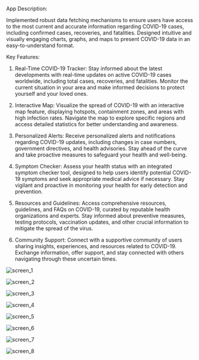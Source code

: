 App Description:

Implemented robust data fetching mechanisms to ensure users have access to the most current and accurate information regarding COVID-19 cases, including confirmed cases, recoveries, and fatalities. Designed intuitive and visually engaging charts, graphs, and maps to present COVID-19 data in an easy-to-understand format.

Key Features:

1. Real-Time COVID-19 Tracker: Stay informed about the latest developments with real-time updates on active COVID-19 cases worldwide, including total cases, recoveries, and fatalities. Monitor the current situation in your area and make informed decisions to protect yourself and your loved ones.

2. Interactive Map: Visualize the spread of COVID-19 with an interactive map feature, displaying hotspots, containment zones, and areas with high infection rates. Navigate the map to explore specific regions and access detailed statistics for better understanding and awareness.

3. Personalized Alerts: Receive personalized alerts and notifications regarding COVID-19 updates, including changes in case numbers, government directives, and health advisories. Stay ahead of the curve and take proactive measures to safeguard your health and well-being.

4. Symptom Checker: Assess your health status with an integrated symptom checker tool, designed to help users identify potential COVID-19 symptoms and seek appropriate medical advice if necessary. Stay vigilant and proactive in monitoring your health for early detection and prevention.

5. Resources and Guidelines: Access comprehensive resources, guidelines, and FAQs on COVID-19, curated by reputable health organizations and experts. Stay informed about preventive measures, testing protocols, vaccination updates, and other crucial information to mitigate the spread of the virus.

6. Community Support: Connect with a supportive community of users sharing insights, experiences, and resources related to COVID-19. Exchange information, offer support, and stay connected with others navigating through these uncertain times.





![screen_1](https://github.com/khokan-gorain/Covid-19-Android-App/assets/118677468/eceb479f-0a0b-4e69-bc9d-0fd2c6192735)


![screen_2](https://github.com/khokan-gorain/Covid-19-Android-App/assets/118677468/66bd5654-6daf-454d-af99-c25ef574d560)


![screen_3](https://github.com/khokan-gorain/Covid-19-Android-App/assets/118677468/e3a65e00-7e5a-45a2-b3ce-287edd455371)


![screen_4](https://github.com/khokan-gorain/Covid-19-Android-App/assets/118677468/383c31c5-93c3-493f-a122-3332a3c5c25d)


![screen_5](https://github.com/khokan-gorain/Covid-19-Android-App/assets/118677468/256d1cc9-b4f5-42eb-8e53-ec5f1ac0fdf4)


![screen_6](https://github.com/khokan-gorain/Covid-19-Android-App/assets/118677468/975cb8be-c186-4509-aff7-22d67fa46939)


![screen_7](https://github.com/khokan-gorain/Covid-19-Android-App/assets/118677468/da7fb46b-ec29-4da3-9079-abbc308b0681)


![screen_8](https://github.com/khokan-gorain/Covid-19-Android-App/assets/118677468/4e84c85f-e45e-4dfb-9f14-487d01d5220d)
